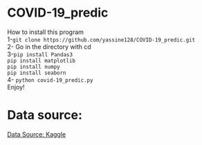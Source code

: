# COVID-19_predic
How to install this program <br />
1-``git clone https://github.com/yassine128/COVID-19_predic.git``<br />
2- Go in the directory with cd <br />
3-``pip install Pandas3``<br />
  ``pip install matplotlib``<br />
  ``pip install numpy``<br />
  ``pip install seaborn``<br />
4- ``python covid-19_predic.py``<br />
Enjoy!<br />

# Data source:
[Data Source: Kaggle](https://www.kaggle.com/sudalairajkumar/novel-corona-virus-2019-dataset)
